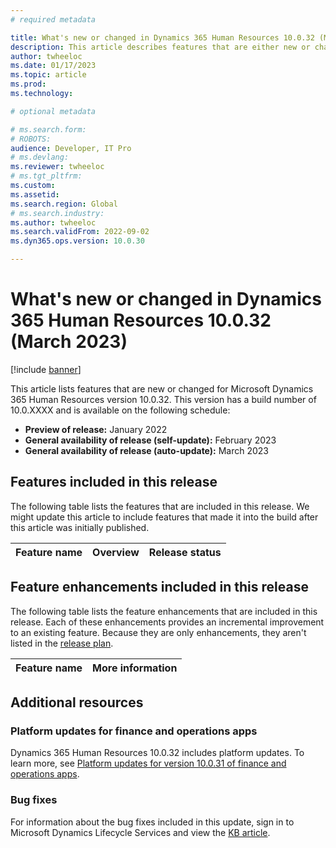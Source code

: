```yaml
---
# required metadata

title: What's new or changed in Dynamics 365 Human Resources 10.0.32 (March 2023)
description: This article describes features that are either new or changed in the Microsoft Dynamics 365 Human Resources version 10.0.32 preview release.
author: twheeloc
ms.date: 01/17/2023
ms.topic: article
ms.prod: 
ms.technology: 

# optional metadata

# ms.search.form: 
# ROBOTS: 
audience: Developer, IT Pro
# ms.devlang: 
ms.reviewer: twheeloc
# ms.tgt_pltfrm: 
ms.custom: 
ms.assetid: 
ms.search.region: Global
# ms.search.industry: 
ms.author: twheeloc
ms.search.validFrom: 2022-09-02 
ms.dyn365.ops.version: 10.0.30

---
```


# What's new or changed in Dynamics 365 Human Resources 10.0.32 (March 2023)

[!include [banner](../../includes/preview-banner.md)]

This article lists features that are new or changed for Microsoft Dynamics 365 Human Resources version 10.0.32. This version has a build number of 10.0.XXXX and is 
available on the following schedule:

- **Preview of release:** January 2022
- **General availability of release (self-update):** February 2023
- **General availability of release (auto-update):** March 2023

## Features included in this release

The following table lists the features that are included in this release. We might update this article to include features that made it into the build after this 
article was initially published.

| Feature name | Overview | Release status |
|----|----|----|


## Feature enhancements included in this release

The following table lists the feature enhancements that are included in this release. Each of these enhancements provides an incremental improvement to an existing 
feature. Because they are only enhancements, they aren't listed in the [release plan](/dynamics365-release-plan/2021wave2/finance-operations/dynamics365-finance).

| Feature name | More information |
|--------------|------------------|


## Additional resources

### Platform updates for finance and operations apps

Dynamics 365 Human Resources 10.0.32 includes platform updates. To learn more, see [Platform updates for version 10.0.31 of finance and operations apps](../../fin-ops-core/dev-itpro/get-started/whats-new-platform-updates-10-0-31.md).

### Bug fixes

For information about the bug fixes included in this update, sign in to Microsoft Dynamics Lifecycle Services and view the [KB article](https://fix.lcs.dynamics.com/Issue/Details?bugId=XXXXXX).



